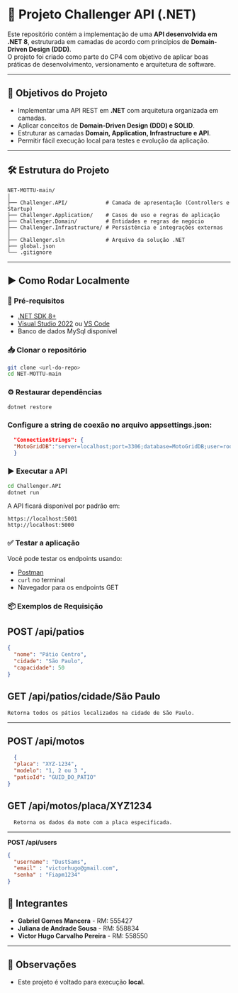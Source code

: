 # 🚀 Projeto Challenger API (.NET)

Este repositório contém a implementação de uma **API desenvolvida em .NET 8**, estruturada em camadas de acordo com princípios de **Domain-Driven Design (DDD)**.  
O projeto foi criado como parte do CP4 com objetivo de aplicar boas práticas de desenvolvimento, versionamento e arquitetura de software.

---

## 🎯 Objetivos do Projeto
- Implementar uma API REST em **.NET** com arquitetura organizada em camadas.
- Aplicar conceitos de **Domain-Driven Design (DDD) e SOLID**.
- Estruturar as camadas **Domain, Application, Infrastructure e API**.
- Permitir fácil execução local para testes e evolução da aplicação.

---

## 🛠️ Estrutura do Projeto

```
NET-MOTTU-main/
│
├── Challenger.API/            # Camada de apresentação (Controllers e Startup)
├── Challenger.Application/    # Casos de uso e regras de aplicação
├── Challenger.Domain/         # Entidades e regras de negócio
├── Challenger.Infrastructure/ # Persistência e integrações externas
│
├── Challenger.sln             # Arquivo da solução .NET
├── global.json
└── .gitignore
```

---

## ▶️ Como Rodar Localmente

### 📌 Pré-requisitos
- [.NET SDK 8+](https://dotnet.microsoft.com/en-us/download)
- [Visual Studio 2022](https://visualstudio.microsoft.com/) ou [VS Code](https://code.visualstudio.com/)
- Banco de dados MySql disponível

### 📥 Clonar o repositório
```bash
git clone <url-do-repo>
cd NET-MOTTU-main
```

### ⚙️ Restaurar dependências
```bash
dotnet restore
```
### Configure a string de coexão no arquivo appsettings.json:
  ```json
    "ConnectionStrings": {
    "MotoGridDB":"server=localhost;port=3306;database=MotoGridDB;user=root;password=SuaSenhaSegura;"
    }
  ```

### ▶️ Executar a API
```bash
cd Challenger.API
dotnet run
```

A API ficará disponível por padrão em:
```
https://localhost:5001
http://localhost:5000
```

### ✅ Testar a aplicação
Você pode testar os endpoints usando:
- [Postman](https://www.postman.com/)
- `curl` no terminal
- Navegador para os endpoints GET

### 📦 Exemplos de Requisição

## POST /api/patios
  ```json
  {
    "nome": "Pátio Centro",
    "cidade": "São Paulo",
    "capacidade": 50
  }
  ```
## GET /api/patios/cidade/São Paulo
    Retorna todos os pátios localizados na cidade de São Paulo.

---

## POST /api/motos
```json
  {
  "placa": "XYZ-1234",
  "modelo": "1, 2 ou 3 ",
  "patioId": "GUID_DO_PATIO"
}
```
## GET /api/motos/placa/XYZ1234
      Retorna os dados da moto com a placa especificada.
---

**POST /api/users**

```json
{
  "username": "DustSams",
  "email" : "victorhugo@gmail.com",
  "senha" : "Fiapm1234"
}
```

## 👥 Integrantes

- **Gabriel Gomes Mancera** - RM: 555427  
- **Juliana de Andrade Sousa** - RM: 558834  
- **Victor Hugo Carvalho Pereira** - RM: 558550  

---

## 📌 Observações
- Este projeto é voltado para execução **local**.  
  
